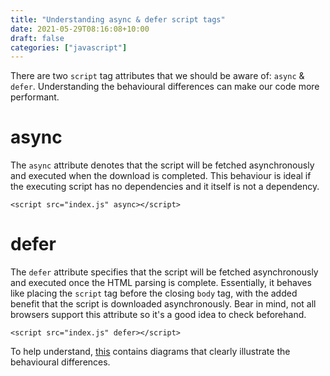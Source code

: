 ```yaml
---
title: "Understanding async & defer script tags"
date: 2021-05-29T08:16:08+10:00
draft: false
categories: ["javascript"]
---
```


There are two `script` tag attributes that we should be aware of: `async` & `defer`. Understanding the behavioural differences can make our code more performant.

# async
The `async` attribute denotes that the script will be fetched asynchronously and executed when the download is completed. This behaviour is ideal if the executing script has no dependencies and it itself is not a dependency.

`<script src="index.js" async></script>`

# defer
The `defer` attribute specifies that the script will be fetched asynchronously and executed once the HTML parsing is complete. Essentially, it behaves like placing the `script` tag before the closing `body` tag, with the added benefit that the script is downloaded asynchronously. Bear in mind, not all browsers support this attribute so it's a good idea to check beforehand. 

`<script src="index.js" defer></script>`

To help understand, [this](https://www.growingwiththeweb.com/2014/02/async-vs-defer-attributes.html) contains diagrams that clearly illustrate the behavioural differences.